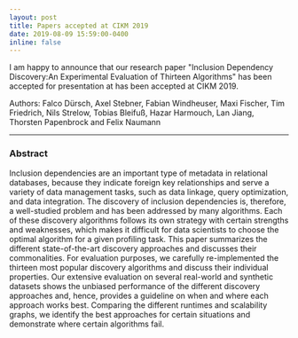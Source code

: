 ```yaml
---
layout: post
title: Papers accepted at CIKM 2019
date: 2019-08-09 15:59:00-0400
inline: false
---
```


I am happy to announce that our research paper "Inclusion Dependency Discovery:An Experimental Evaluation of Thirteen Algorithms" has been accepted for presentation at has been accepted at CIKM 2019.

Authors: Falco Dürsch, Axel Stebner, Fabian Windheuser, Maxi Fischer, Tim Friedrich, Nils Strelow, Tobias Bleifuß, Hazar Harmouch, Lan Jiang, Thorsten Papenbrock and Felix Naumann

***

### Abstract
Inclusion dependencies are an important type of metadata in relational databases, because they indicate foreign key relationships and serve a variety of data management tasks, such as data linkage, query optimization, and data integration. The discovery of inclusion dependencies is, therefore, a well-studied problem and has been addressed by many algorithms. Each of these discovery algorithms follows its own strategy with certain strengths and weaknesses, which makes it difficult for data scientists to choose the optimal algorithm for a given profiling task. This paper summarizes the different state-of-the-art discovery approaches and discusses their commonalities. For evaluation purposes, we carefully re-implemented the thirteen most popular discovery algorithms and discuss their individual properties. Our extensive evaluation on several real-world and synthetic datasets shows the unbiased performance of the different discovery approaches and, hence, provides a guideline on when and where each approach works best. Comparing the different runtimes and scalability graphs, we identify the best approaches for certain situations and demonstrate where certain algorithms fail.